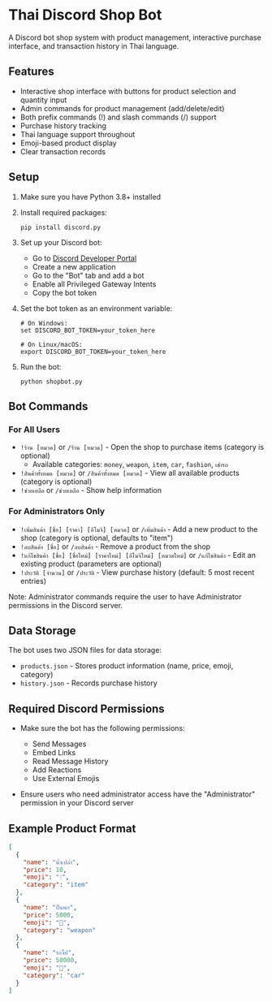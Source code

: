 # Thai Discord Shop Bot

A Discord bot shop system with product management, interactive purchase interface, and transaction history in Thai language.

## Features

- Interactive shop interface with buttons for product selection and quantity input
- Admin commands for product management (add/delete/edit)
- Both prefix commands (!) and slash commands (/) support
- Purchase history tracking
- Thai language support throughout
- Emoji-based product display
- Clear transaction records

## Setup

1. Make sure you have Python 3.8+ installed
2. Install required packages:
   ```
   pip install discord.py
   ```
3. Set up your Discord bot:
   - Go to [Discord Developer Portal](https://discord.com/developers/applications)
   - Create a new application
   - Go to the "Bot" tab and add a bot
   - Enable all Privileged Gateway Intents
   - Copy the bot token

4. Set the bot token as an environment variable:
   ```
   # On Windows:
   set DISCORD_BOT_TOKEN=your_token_here
   
   # On Linux/macOS:
   export DISCORD_BOT_TOKEN=your_token_here
   ```

5. Run the bot:
   ```
   python shopbot.py
   ```

## Bot Commands

### For All Users
- `!ร้าน [หมวด]` or `/ร้าน [หมวด]` - Open the shop to purchase items (category is optional)
  - Available categories: `money`, `weapon`, `item`, `car`, `fashion`, `เช่ารถ`
- `!สินค้าทั้งหมด [หมวด]` or `/สินค้าทั้งหมด [หมวด]` - View all available products (category is optional)
- `!ช่วยเหลือ` or `/ช่วยเหลือ` - Show help information

### For Administrators Only
- `!เพิ่มสินค้า [ชื่อ] [ราคา] [อีโมจิ] [หมวด]` or `/เพิ่มสินค้า` - Add a new product to the shop (category is optional, defaults to "item")
- `!ลบสินค้า [ชื่อ]` or `/ลบสินค้า` - Remove a product from the shop
- `!แก้ไขสินค้า [ชื่อ] [ชื่อใหม่] [ราคาใหม่] [อีโมจิใหม่] [หมวดใหม่]` or `/แก้ไขสินค้า` - Edit an existing product (parameters are optional)
- `!ประวัติ [จำนวน]` or `/ประวัติ` - View purchase history (default: 5 most recent entries)

Note: Administrator commands require the user to have Administrator permissions in the Discord server.

## Data Storage

The bot uses two JSON files for data storage:
- `products.json` - Stores product information (name, price, emoji, category)
- `history.json` - Records purchase history

## Required Discord Permissions

- Make sure the bot has the following permissions:
  - Send Messages
  - Embed Links
  - Read Message History
  - Add Reactions
  - Use External Emojis

- Ensure users who need administrator access have the "Administrator" permission in your Discord server

## Example Product Format

```json
[
  {
    "name": "น้ำเปล่า",
    "price": 10,
    "emoji": "💧",
    "category": "item"
  },
  {
    "name": "ปืนพก",
    "price": 5000,
    "emoji": "🔫",
    "category": "weapon"
  },
  {
    "name": "รถจี๊ป",
    "price": 50000,
    "emoji": "🚙",
    "category": "car"
  }
]

